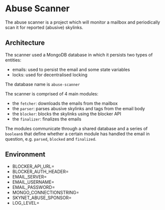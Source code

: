 # Abuse Scanner

The abuse scanner is a project which will monitor a mailbox and periodically
scan it for reported (abusive) skylinks.

## Architecture

The scanner used a MongoDB database in which it persists two types of entities:
- emails: used to persist the email and some state variables
- locks: used for decentralised locking

The database name is `abuse-scanner`
  
The scanner is comprised of 4 main modules:
- the `fetcher`: downloads the emails from the mailbox
- the `parser`: parses abusive skylinks and tags from the email body
- the `blocker`: blocks the skylinks using the blocker API
- the `finalizer`: finalizes the emails

The modules communicate through a shared database and a series of `boolean`s
that define whether a certain module has handled the email in question, e.g.
`parsed`, `blocked` and `finalized`.

## Environment

- BLOCKER_API_URL=
- BLOCKER_AUTH_HEADER=
- EMAIL_SERVER=
- EMAIL_USERNAME=
- EMAIL_PASSWORD=
- MONGO_CONNECTIONSTRING=
- SKYNET_ABUSE_SPONSOR=
- LOG_LEVEL=
